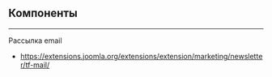 Компоненты
----------
----------

Рассылка email
* https://extensions.joomla.org/extensions/extension/marketing/newsletter/tf-mail/
